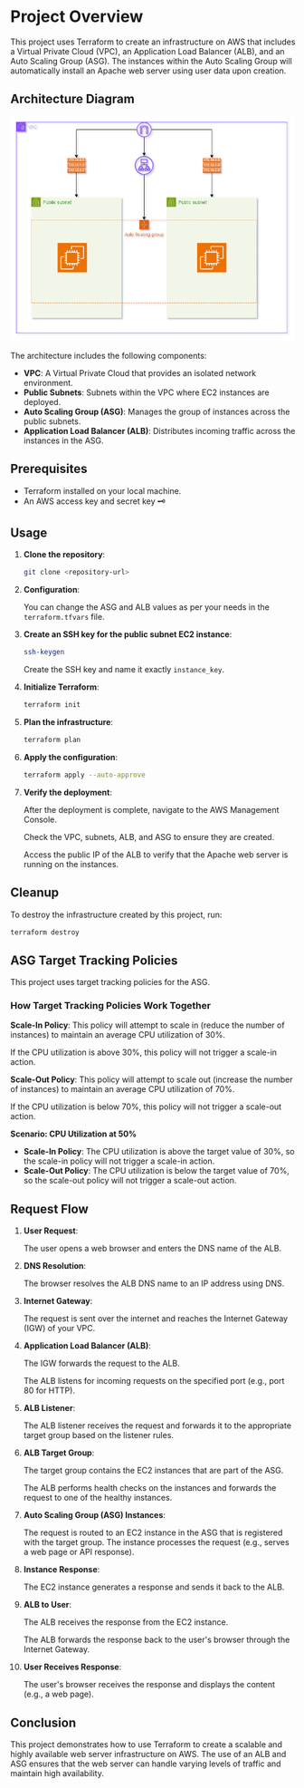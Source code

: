 # Project Overview

This project uses Terraform to create an infrastructure on AWS that includes a Virtual Private Cloud (VPC), an Application Load Balancer (ALB), and an Auto Scaling Group (ASG). The instances within the Auto Scaling Group will automatically install an Apache web server using user data upon creation.

## Architecture Diagram

![Architecture Diagram](https://github.com/DevopsDhruv/ALB-ASG/blob/main/ALB_ASG.drawio.png?raw=true)

The architecture includes the following components:
- **VPC**: A Virtual Private Cloud that provides an isolated network environment.
- **Public Subnets**: Subnets within the VPC where EC2 instances are deployed.
- **Auto Scaling Group (ASG)**: Manages the group of instances across the public subnets.
- **Application Load Balancer (ALB)**: Distributes incoming traffic across the instances in the ASG.

## Prerequisites

- Terraform installed on your local machine.
- An AWS access key and secret key 🗝 

## Usage

1. **Clone the repository**:
    ```bash
    git clone <repository-url>
    ```
2. **Configuration**:

     You can change the ASG and ALB values as per your needs in the `terraform.tfvars` file.

3. **Create an SSH key for the public subnet EC2 instance**:
     ```bash
     ssh-keygen
     ```
     Create the SSH key and name it exactly `instance_key`.

4. **Initialize Terraform**:
     ```bash
     terraform init
     ```
5. **Plan the infrastructure**:
     ```bash
     terraform plan
     ```

6. **Apply the configuration**: 
     ```bash
     terraform apply --auto-approve
     ```

7. **Verify the deployment**:

     After the deployment is complete, navigate to the AWS Management Console.

     Check the VPC, subnets, ALB, and ASG to ensure they are created.

     Access the public IP of the ALB to verify that the Apache web server is running on the instances.

## Cleanup

To destroy the infrastructure created by this project, run:
```bash
terraform destroy
```

## ASG Target Tracking Policies

This project uses target tracking policies for the ASG.

### How Target Tracking Policies Work Together

**Scale-In Policy**: This policy will attempt to scale in (reduce the number of instances) to maintain an average CPU utilization of 30%.

If the CPU utilization is above 30%, this policy will not trigger a scale-in action.

**Scale-Out Policy**: This policy will attempt to scale out (increase the number of instances) to maintain an average CPU utilization of 70%.

If the CPU utilization is below 70%, this policy will not trigger a scale-out action.

**Scenario: CPU Utilization at 50%**

- **Scale-In Policy**: The CPU utilization is above the target value of 30%, so the scale-in policy will not trigger a scale-in action.
- **Scale-Out Policy**: The CPU utilization is below the target value of 70%, so the scale-out policy will not trigger a scale-out action.

## Request Flow

1. **User Request**:

     The user opens a web browser and enters the DNS name of the ALB.

2. **DNS Resolution**:

     The browser resolves the ALB DNS name to an IP address using DNS.

3. **Internet Gateway**:

     The request is sent over the internet and reaches the Internet Gateway (IGW) of your VPC.

4. **Application Load Balancer (ALB)**:

     The IGW forwards the request to the ALB.

     The ALB listens for incoming requests on the specified port (e.g., port 80 for HTTP).

5. **ALB Listener**:

     The ALB listener receives the request and forwards it to the appropriate target group based on the listener rules.

6. **ALB Target Group**:

     The target group contains the EC2 instances that are part of the ASG.

     The ALB performs health checks on the instances and forwards the request to one of the healthy instances.

7. **Auto Scaling Group (ASG) Instances**:

     The request is routed to an EC2 instance in the ASG that is registered with the target group.
     The instance processes the request (e.g., serves a web page or API response).

8. **Instance Response**:

     The EC2 instance generates a response and sends it back to the ALB.

9. **ALB to User**:

     The ALB receives the response from the EC2 instance.

     The ALB forwards the response back to the user's browser through the Internet Gateway.

10. **User Receives Response**:

     The user's browser receives the response and displays the content (e.g., a web page).

## Conclusion

This project demonstrates how to use Terraform to create a scalable and highly available web server infrastructure on AWS. The use of an ALB and ASG ensures that the web server can handle varying levels of traffic and maintain high availability.
